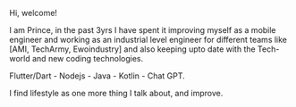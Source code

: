  Hi, welcome!

I am Prince, in the past 3yrs I have spent it improving myself as a mobile engineer and working as an industrial level engineer for different teams like [AMI, TechArmy, Ewoindustry] and also keeping upto date with the Tech-world and new coding technologies.

Flutter/Dart - Nodejs - Java - Kotlin - Chat GPT.

I find lifestyle as one more thing I talk about, and improve.



